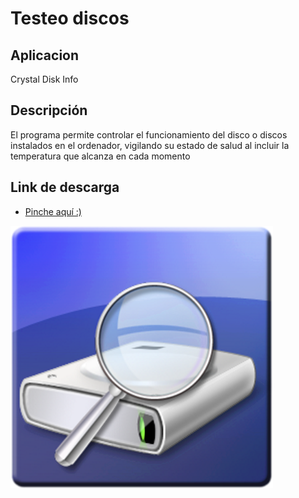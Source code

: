 # Testeo discos
## Aplicacion
Crystal Disk Info
## Descripción
El programa permite controlar el funcionamiento del disco o discos instalados en el ordenador, vigilando su estado de salud al incluir la temperatura que alcanza en cada momento
## Link de descarga
- [Pinche aquí :)](https://crystalmark.info/en/software/crystaldiskinfo/)

![image](crystal1.png)

